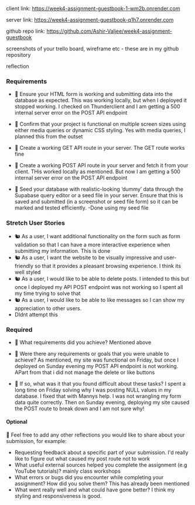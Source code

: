 client link: https://week4-assignment-guestbook-1-wm2b.onrender.com

server link: https://week4-assignment-guestbook-q1h7.onrender.com

github repo link: https://github.com/Ashir-Valjee/week4-assignment-guestbook

screenshots of your trello board, wireframe etc - these are in my github repository

reflection

### Requirements

- 🎯 Ensure your HTML form is working and submitting data into the database as expected.
  This was working locally, but when I deployed it stopped working. I checked on Thunderclient and I am getting a 500 internal server error on the POST API endpoint

- 🎯 Confirm that your project is functional on multiple screen sizes using either media queries or dynamic CSS styling.
  Yes with media queries, I planned this from the outset

- 🎯 Create a working GET API route in your server.
  The GET route works fine

- 🎯 Create a working POST API route in your server and fetch it from your client.
  THis worked locally as mentioned. But now I am getting a 500 internal server error on the POST API endpoint
- 🎯 Seed your database with realistic-looking ‘dummy’ data through the Supabase query editor or a seed file in your server. Ensure that this is saved and submitted (in a screenshot or seed file form) so it can be marked and tested efficiently.
  -Done using my seed file

### Stretch User Stories

- 🐿️ As a user, I want additional functionality on the form such as form validation so that I can have a more interactive experience when submitting my information.
  This is done
- 🐿️ As a user, I want the website to be visually impressive and user-friendly so that it provides a pleasant browsing experience.
  I think its well styled
- 🐿️ As a user, I would like to be able to delete posts.
  I intended to this but once I deployed my API POST endpoint was not working so I spent all my time trying to solve that
- 🐿️ As a user, I would like to be able to like messages so I can show my appreciation to other users.
- DIdnt attempt this

### Required

- 🎯 What requirements did you achieve? Mentioned above
- 🎯 Were there any requirements or goals that you were unable to achieve?
  As mentioned, my site was functional on Friday, but once I deployed on Sunday evening my POST API endpoint is not working.
  APart from that i did not manage the delete or like buttons

- 🎯 If so, what was it that you found difficult about these tasks?
  I spent a long time on Friday solving why I was posting NULL values in my database. I fixed that with Mannys help. I was not wrangling my form data quite correctly.
  Then on Sunday evening, deploying my site caused the POST route to break down and I am not sure why!

#### Optional

🏹 Feel free to add any other reflections you would like to share about your submission, for example:

- Requesting feedback about a specific part of your submission.
  I'd really like to figure out what caused my post route not to work
- What useful external sources helped you complete the assignment (e.g YouTube tutorials)?
  mainly class workshops
- What errors or bugs did you encounter while completing your assignment? How did you solve them?
  This has already been mentioned
- What went really well and what could have gone better?
  I think my styling and responsiveness is good.
